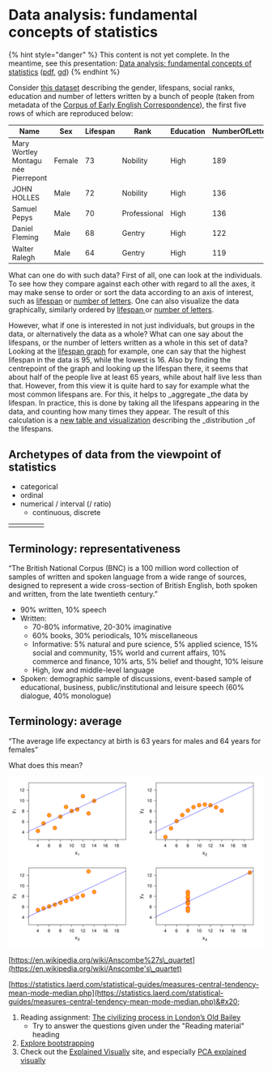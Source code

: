 # Data analysis: fundamental concepts of statistics

{% hint style="danger" %}
This content is not yet complete. In the meantime, see this presentation: [Data analysis: fundamental concepts of statistics](https://docs.google.com/presentation/d/e/2PACX-1vR7OYZauaLDOFf3M2ACynBcW77Ezx7SDSh5heLEzxOdc0ExMujU5t7GpksgdHpXbQKE9mpYPxlWT6c-/pub?start=false\&loop=false\&delayms=3000) ([pdf](http://docs.google.com/presentation/d/1LYYXZJ3WOHCThv\_i4fA\_anx\_s0LkYxFQ0wzJpC8KaSk/export/pdf), [gd](https://docs.google.com/presentation/d/1LYYXZJ3WOHCThv\_i4fA\_anx\_s0LkYxFQ0wzJpC8KaSk/edit?usp=sharing))
{% endhint %}

Consider [this dataset](https://docs.google.com/spreadsheets/d/154ShU7S8ykod5XU7N4zgygZOzXY4ztLCO\_KBD7U6zxI/edit?usp=sharing) describing the gender, lifespans, social ranks, education and number of letters written by a bunch of people (taken from metadata of the [Corpus of Early English Correspondence](http://www.helsinki.fi/varieng/CoRD/corpora/CEEC/index.html)), the first five rows of which are reproduced below:&#x20;

| Name                                | Sex    | Lifespan | Rank         | Education | NumberOfLetters |
| ----------------------------------- | ------ | -------- | ------------ | --------- | --------------- |
| Mary Wortley Montagu née Pierrepont | Female | 73       | Nobility     | High      | 189             |
| JOHN HOLLES                         | Male   | 72       | Nobility     | High      | 136             |
| Samuel Pepys                        | Male   | 70       | Professional | High      | 136             |
| Daniel Fleming                      | Male   | 68       | Gentry       | High      | 122             |
| Walter Ralegh                       | Male   | 64       | Gentry       | High      | 119             |

What can one do with such data? First of all, one can look at the individuals. To see how they compare against each other with regard to all the axes, it may make sense to order or sort the data according to an axis of interest, such as [lifespan](https://docs.google.com/spreadsheets/d/154ShU7S8ykod5XU7N4zgygZOzXY4ztLCO\_KBD7U6zxI/edit#gid=1232246814) or [number of letters](https://docs.google.com/spreadsheets/d/154ShU7S8ykod5XU7N4zgygZOzXY4ztLCO\_KBD7U6zxI/edit#gid=1253333531). One can also visualize the data graphically, similarly ordered by [lifespan ](https://plot.ly/\~jiemakel/39/#/)or [number of letters](https://plot.ly/\~jiemakel/41/#/).

However, what if one is interested in not just individuals, but groups in the data, or alternatively the data as a whole? What can one say about the lifespans, or the number of letters written as a whole in this set of data? Looking at the [lifespan graph](https://plot.ly/\~jiemakel/39/#/) for example, one can say that the highest lifespan in the data is 95, while the lowest is 16. Also by finding the centrepoint of the graph and looking up the lifespan there, it seems that about half of the people live at least 65 years, while about half live less than that. However, from this view it is quite hard to say for example what the most common lifespans are. For this, it helps to _aggregate _the data by lifespan. In practice, this is done by taking all the lifespans appearing in the data, and counting how many times they appear. The result of this calculation is a [new table and visualization](https://docs.google.com/spreadsheets/d/154ShU7S8ykod5XU7N4zgygZOzXY4ztLCO\_KBD7U6zxI/edit#gid=904052074) describing the _distribution _of the lifespans.



## Archetypes of data from the viewpoint of statistics

* categorical
* ordinal
* numerical / interval (/ ratio)
  * continuous, discrete

|   |   |   |   |   |
| - | - | - | - | - |
|   |   |   |   |   |

## Terminology: representativeness

“The British National Corpus (BNC) is a 100 million word collection of samples of written and spoken language from a wide range of sources, designed to represent a wide cross-section of British English, both spoken and written, from the late twentieth century.”

* 90% written, 10% speech
* Written:&#x20;
  * 70-80% informative, 20-30% imaginative
  * 60% books, 30% periodicals, 10% miscellaneous
  * Informative: 5% natural and pure science, 5% applied science, 15% social and community, 15% world and current affairs, 10% commerce and finance, 10% arts, 5% belief and thought, 10% leisure
  * High, low and middle-level language
* Spoken: demographic sample of discussions, event-based sample of educational, business, public/institutional and leisure speech (60% dialogue, 40% monologue)

## Terminology: average

“The average life expectancy at birth is 63 years for males and 64 years for females”

What does this mean?



![Anscombe's quartet, a set of datasets that have identical descriptive statistics (means, variances, correlation)](<.gitbook/assets/image (3).png>)

[https://en.wikipedia.org/wiki/Anscombe%27s\_quartet](https://en.wikipedia.org/wiki/Anscombe's\_quartet)

[https://statistics.laerd.com/statistical-guides/measures-central-tendency-mean-mode-median.php](https://statistics.laerd.com/statistical-guides/measures-central-tendency-mean-mode-median.php)&#x20;

1. Reading assignment: [The civilizing process in London’s Old Bailey](https://www.ncbi.nlm.nih.gov/pmc/articles/PMC4084475/pdf/pnas.201405984.pdf)
   * Try to answer the questions given under the "Reading material" heading
2. [Explore bootstrapping](http://www.lock5stat.com/StatKey/bootstrap\_1\_quant/bootstrap\_1\_quant.html)
3. Check out the [Explained Visually](http://setosa.io/ev/) site, and especially [PCA explained visually](http://setosa.io/ev/principal-component-analysis/)

##
